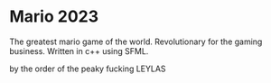 # Mario 2023 

The greatest mario game of the world. Revolutionary for the gaming business. Written in c++ using SFML.

by the order of the peaky fucking LEYLAS
